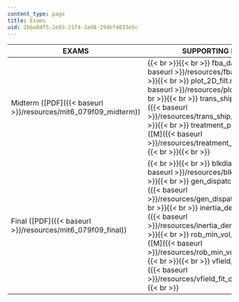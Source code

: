 ```yaml
---
content_type: page
title: Exams
uid: 2bba04f5-2e93-21f4-3ad8-294bf4033e5c
---
```


| EXAMS | SUPPORTING FILES |
| --- | --- |
| Midterm ([PDF]({{< baseurl >}}/resources/mit6_079f09_midterm)) |  {{< br >}}{{< br >}} fba\_data.m ([M]({{< baseurl >}}/resources/fba_data)) {{< br >}}{{< br >}} plot\_2D\_filt.m ([M]({{< baseurl >}}/resources/plot_2d_filt)) {{< br >}}{{< br >}} trans\_ship\_data.m ([M]({{< baseurl >}}/resources/trans_ship_data)) {{< br >}}{{< br >}} treatment\_planning\_data.m ([M]({{< baseurl >}}/resources/treatment_planning_data)) {{< br >}}{{< br >}}  |
| Final ([PDF]({{< baseurl >}}/resources/mit6_079f09_final)) |  {{< br >}}{{< br >}} blkdiag.m ([M]({{< baseurl >}}/resources/blkdiag)) {{< br >}}{{< br >}} gen\_dispatch\_data.m ([M]({{< baseurl >}}/resources/gen_dispatch_data)) {{< br >}}{{< br >}} inertia\_dens\_data.m ([M]({{< baseurl >}}/resources/inertia_dens_data)) {{< br >}}{{< br >}} rob\_min\_vol\_ellips\_data.m ([M]({{< baseurl >}}/resources/rob_min_vol_ellips_data)) {{< br >}}{{< br >}} vfield\_fit\_data.m ([M]({{< baseurl >}}/resources/vfield_fit_data)) {{< br >}}{{< br >}}